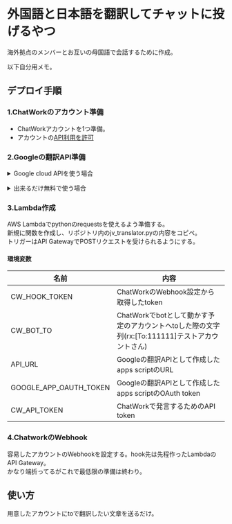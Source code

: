 # 外国語と日本語を翻訳してチャットに投げるやつ

海外拠点のメンバーとお互いの母国語で会話するために作成。

以下自分用メモ。

## デプロイ手順

### 1.ChatWorkのアカウント準備

- ChatWorkアカウントを1つ準備。
- アカウントの[API利用を許可](https://developer.chatwork.com/ja/)

### 2.Googleの翻訳API準備

<details><summary>
Google cloud APIを使う場合
</summary>

https://cloud.google.com/translate/?hl=ja

安定して動かす場合はこっちを使う予定。</details>

<details><summary>出来るだけ無料で使う場合</summary>

https://qiita.com/satto_sann/items/be4177360a0bc3691fdf  
https://qiita.com/kimisyo/items/ff0ae2aae97e4d8e3f65  
あたりを参考にapps scriptを作っておく

デイリー5000件までの制限あり</details>


### 3.Lambda作成

AWS Lambdaでpythonのrequestsを使えるよう準備する。  
新規に関数を作成し、リポジトリ内のjv_translator.pyの内容をコピペ。  
トリガーはAPI GatewayでPOSTリクエストを受けられるようにする。

#### 環境変数

|  名前  |  内容  |
| ---- | ---- |
|  CW_HOOK_TOKEN  |  ChatWorkのWebhook設定から取得したtoken  |
|  CW_BOT_TO  |  ChatWorkでbotとして動かす予定のアカウントへtoした際の文字列(rx:[To:111111]テストアカウントさん)  |
|  API_URL  |  Googleの翻訳APIとして作成したapps scriptのURL  |
|  GOOGLE_APP_OAUTH_TOKEN  |  Googleの翻訳APIとして作成したapps scriptのOAuth token  |
|  CW_API_TOKEN  |  ChatWorkで発言するためのAPI token  |

### 4.ChatworkのWebhook

容易したアカウントのWebhookを設定する。hook先は先程作ったLambdaのAPI Gateway。  
かなり端折ってるがこれで最低限の準備は終わり。

## 使い方
用意したアカウントにtoで翻訳したい文章を送るだけ。  
